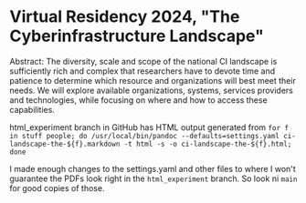 # Virtual Residency 2024, "The Cyberinfrastructure Landscape"

Abstract: The diversity, scale and scope of the national CI landscape is sufficiently rich and complex that researchers have to devote time and patience to determine which resource and organizations will best meet their needs. We will explore available organizations, systems, services providers and technologies, while focusing on where and how to access these capabilities.

html_experiment branch in GitHub has HTML output generated from `for f in stuff people; do /usr/local/bin/pandoc --defaults=settings.yaml ci-landscape-the-${f}.markdown -t html -s -o ci-landscape-the-${f}.html; done`

I made enough changes to the settings.yaml and other files to where I won't guarantee the PDFs look right in the `html_experiment` branch. So look ni `main` for good copies of those.
